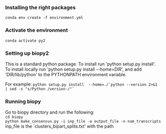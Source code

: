 ### Installing the right packages
`conda env create -f environment.yml`

### Activate the environment
`conda activate py2`


### Setting up biopy2
This is a standard python package. To install run 'python setup.py install'.
To install locally run 'python setup.py install --home=DIR', and add 'DIR/lib/python'
to the PYTHONPATH environment variable.

For example:
    ```python setup.py install  --home=./`python --version 2>&1 | sed -s "s/Python /version-/"` ```

### Running biopy
Go to biopy directory and run the following:\
```cd biopy```\
`python make_consensus.py -i inp_file -o output_file -n num_transcripts`\
inp_file is the `clusters_bipart_splits.txt' with the path 


